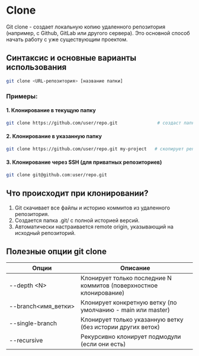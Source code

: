 # Clone
Git clone - создает локальную копию удаленного репозитория (например, с Github, GitLab или другого сервера). Это основной способ начать работу с уже существующим проектом.
## Синтаксис и основные варианты использования
```bash
git clone <URL-репозитория> [название папки]
```
### Примеры:
#### 1. Клонирование в текущую папку
```bash
git clone https://github.com/user/repo.git               # создаст папку repo/ с содержимым репозитория
```
#### 2. Клонирование в указанную папку
```bash
git clone https://github.com/user/repo.git my-project   # скопирует репозиторий в my-project/
```
#### 3. Клонирование через SSH (для приватных репозиториев)
```bash
git clone git@github.com:user/repo.git
```
## Что происходит при клонировании?
1. Git скачивает все файлы и историю коммитов из удаленного репозитория.
2. Создается папка .git/ с полной историей версий.
3. Автоматически настраивается remote origin, указывающий на исходный репозиторий.
## Полезные опции git clone

| Опции                            | Описание                                                           |
| -------------------------------- | ------------------------------------------------------------------ |
| --depth \<N>                     | Клонирует только последние N коммитов (поверхностное клонирование) |
| <nobr>--branch<имя_ветки></nobr> | Клонирует конкретную ветку (по умолчанию - main или master)        |
| --single-branch                  | Клонирует только указанную ветку (без истории других веток)        |
| --recursive                      | Рекурсивно клонирует подмодули (если они есть)                     |
